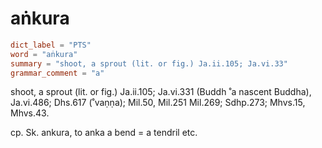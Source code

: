 # aṅkura

``` toml
dict_label = "PTS"
word = "aṅkura"
summary = "shoot, a sprout (lit. or fig.) Ja.ii.105; Ja.vi.33"
grammar_comment = "a"
```

shoot, a sprout (lit. or fig.) Ja.ii.105; Ja.vi.331 (Buddh ˚a nascent Buddha), Ja.vi.486; Dhs.617 (˚vaṇṇa); Mil.50, Mil.251 Mil.269; Sdhp.273; Mhvs.15, Mhvs.43.

cp. Sk. ankura, to anka a bend = a tendril etc.

